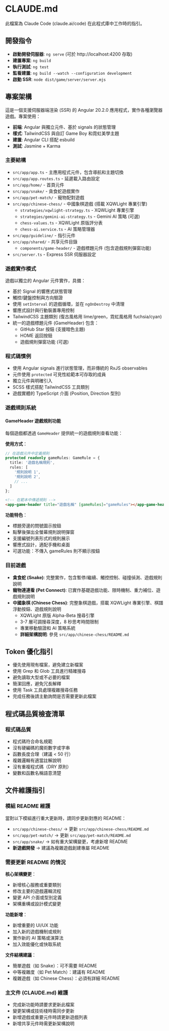 # CLAUDE.md

此檔案為 Claude Code (claude.ai/code) 在此程式庫中工作時的指引。

## 開發指令

- **啟動開發伺服器**: `ng serve` (可於 http://localhost:4200 存取)
- **建置專案**: `ng build`
- **執行測試**: `ng test`
- **監看建置**: `ng build --watch --configuration development`
- **啟動 SSR**: `node dist/game/server/server.mjs`

## 專案架構

這是一個支援伺服器端渲染 (SSR) 的 Angular 20.2.0 應用程式，實作各種瀏覽器遊戲。專案使用：

- **前端**: Angular 與獨立元件、基於 signals 的狀態管理
- **樣式**: TailwindCSS 與自訂 Game Boy 和霓虹美學主題
- **建置**: Angular CLI 搭配 esbuild
- **測試**: Jasmine + Karma

### 主要結構

- `src/app/app.ts` - 主應用程式元件，包含導航和主題切換
- `src/app/app.routes.ts` - 延遲載入路由設定
- `src/app/home/` - 首頁元件
- `src/app/snake/` - 貪食蛇遊戲實作
- `src/app/pet-match/` - 寵物配對遊戲
- `src/app/chinese-chess/` - 中國象棋遊戲 (搭載 XQWLight 專業引擎)
  - `strategies/xqwlight-strategy.ts` - XQWLight 專業引擎
  - `strategies/gemini-ai-strategy.ts` - Gemini AI 策略 (可選)
  - `chess-values.ts` - XQWLight 原版評分表
  - `chess-ai.service.ts` - AI 策略管理器
- `src/app/guideline/` - 指引元件
- `src/app/shared/` - 共享元件目錄
  - `components/game-header/` - 遊戲標題元件 (包含遊戲規則彈窗功能)
- `src/server.ts` - Express SSR 伺服器設定

### 遊戲實作模式

遊戲以獨立的 Angular 元件實作，具備：

- 基於 Signal 的響應式狀態管理
- 觸控/鍵盤控制與方向驗證
- 使用 `setInterval` 的遊戲循環，並在 `ngOnDestroy` 中清理
- 響應式設計與行動裝置專用控制
- TailwindCSS 主題類別 (復古風格用 lime/green，霓虹風格用 fuchsia/cyan)
- 統一的遊戲標題元件 (GameHeader) 包含：
  - GitHub Star 按鈕 (支援暗色主題)
  - HOME 返回按鈕
  - 遊戲規則彈窗功能 (可選)

### 程式碼慣例

- 使用 Angular signals 進行狀態管理，而非傳統的 RxJS observables
- 元件使用 `protected` 可見性給範本可存取的成員
- 獨立元件與明確引入
- SCSS 樣式搭配 TailwindCSS 工具類別
- 遊戲實體的 TypeScript 介面 (Position, Direction 型別)

### 遊戲規則系統

#### GameHeader 遊戲規則功能

每個遊戲都透過 `GameHeader` 提供統一的遊戲規則查看功能：

**使用方式**：

```typescript
// 在遊戲元件中定義規則
protected readonly gameRules: GameRule = {
  title: '遊戲名稱規則',
  rules: [
    '規則說明 1',
    '規則說明 2',
    // ...
  ]
};
```

```html
<!-- 在範本中傳遞規則 -->
<app-game-header title="遊戲名稱" [gameRules]="gameRules"></app-game-header>
```

**功能特色**：

- 標題旁邊的問號圖示按鈕
- 點擊後彈出全螢幕規則說明彈窗
- 支援編號列表形式的規則展示
- 響應式設計，適配手機和桌面
- 可選功能：不傳入 gameRules 則不顯示按鈕

### 目前遊戲

- **貪食蛇 (Snake)**: 完整實作，包含暫停/繼續、觸控控制、碰撞偵測、遊戲規則說明
- **寵物連連看 (Pet Connect)**: 已實作基礎遊戲功能、限時機制、重力補位、遊戲規則說明
- **中國象棋 (Chinese Chess)**: 完整象棋遊戲，搭載 XQWLight 專業引擎、棋譜浮動按鈕、遊戲規則說明
  - XQWLight 原版 Alpha-Beta 搜尋引擎
  - 3-7 層可調搜尋深度，8 秒思考時間限制
  - 專業移動驗證和 AI 策略系統
  - **詳細架構說明**: 參見 `src/app/chinese-chess/README.md`

## Token 優化指引

- 優先使用現有檔案，避免建立新檔案
- 使用 Grep 和 Glob 工具進行精確搜尋
- 避免讀取大型或不必要的檔案
- 簡潔回應，避免冗長解釋
- 使用 Task 工具處理複雜搜尋任務
- 完成任務後請主動詢問是否需要更新此檔案

## 程式碼品質檢查清單

### 程式碼品質

- 程式碼符合命名規範
- 沒有硬編碼的魔術數字或字串
- 函數長度合理（建議 < 50 行）
- 複雜邏輯有適當註解說明
- 沒有重複程式碼（DRY 原則）
- 變數和函數名稱語意清楚

## 文件維護指引

### 模組 README 維護

當對以下模組進行重大更新時，請同步更新對應的 README：

- `src/app/chinese-chess/` → 更新 `src/app/chinese-chess/README.md`
- `src/app/pet-match/` → 更新 `src/app/pet-match/README.md`
- `src/app/snake/` → 如有重大架構變更，考慮新增 README
- **新遊戲開發** → 建議為複雜遊戲創建專屬 README

### 需要更新 README 的情況

**核心架構變更**：

- 新增核心服務或重要類別
- 修改主要的遊戲邏輯流程
- 變更 API 介面或型別定義
- 架構重構或設計模式變更

**功能新增**：

- 新增重要的 UI/UX 功能
- 加入新的遊戲機制或規則
- 實作新的 AI 策略或演算法
- 加入效能優化或快取系統

**文件結構建議**：

- 簡單遊戲（如 Snake）：可不需要 README
- 中等複雜度（如 Pet Match）：建議有 README
- 複雜遊戲（如 Chinese Chess）：必須有詳細 README

### 主文件 (CLAUDE.md) 維護

- 完成新功能時請要求更新此檔案
- 變更架構或技術棧時需同步更新
- 新增遊戲或重要元件時請更新遊戲列表
- 新增共享元件時需更新架構說明
